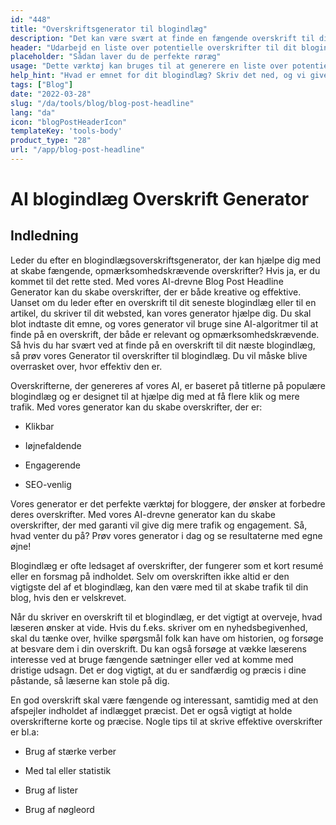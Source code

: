 ```yaml
---
id: "448"
title: "Overskriftsgenerator til blogindlæg"
description: "Det kan være svært at finde en fængende overskrift til dit blogindlæg. Dette værktøj hjælper dig med at finde frem til en liste over potentielle overskrifter til dit blogindlæg baseret på det emne, du har angivet."
header: "Udarbejd en liste over potentielle overskrifter til dit blogindlæg."
placeholder: "Sådan laver du de perfekte røræg"
usage: "Dette værktøj kan bruges til at generere en liste over potentielle overskrifter til dit blogindlæg. Du skal blot indtaste et emne, og så får du en liste over overskrifter at vælge imellem."
help_hint: "Hvad er emnet for dit blogindlæg? Skriv det ned, og vi giver dig en liste over overskrifter, som du kan vælge imellem."
tags: ["Blog"]
date: "2022-03-28"
slug: "/da/tools/blog/blog-post-headline"
lang: "da"
icon: "blogPostHeaderIcon"
templateKey: 'tools-body'
product_type: "28"
url: "/app/blog-post-headline"
---
```


# AI blogindlæg Overskrift Generator

## Indledning

Leder du efter en blogindlægsoverskriftsgenerator, der kan hjælpe dig med at skabe fængende, opmærksomhedskrævende overskrifter? Hvis ja, er du kommet til det rette sted. Med vores AI-drevne Blog Post Headline Generator kan du skabe overskrifter, der er både kreative og effektive. Uanset om du leder efter en overskrift til dit seneste blogindlæg eller til en artikel, du skriver til dit websted, kan vores generator hjælpe dig. Du skal blot indtaste dit emne, og vores generator vil bruge sine AI-algoritmer til at finde på en overskrift, der både er relevant og opmærksomhedskrævende. Så hvis du har svært ved at finde på en overskrift til dit næste blogindlæg, så prøv vores Generator til overskrifter til blogindlæg. Du vil måske blive overrasket over, hvor effektiv den er.

Overskrifterne, der genereres af vores AI, er baseret på titlerne på populære blogindlæg og er designet til at hjælpe dig med at få flere klik og mere trafik. Med vores generator kan du skabe overskrifter, der er:

- Klikbar

- Iøjnefaldende

- Engagerende

- SEO-venlig

Vores generator er det perfekte værktøj for bloggere, der ønsker at forbedre deres overskrifter. Med vores AI-drevne generator kan du skabe overskrifter, der med garanti vil give dig mere trafik og engagement. Så, hvad venter du på? Prøv vores generator i dag og se resultaterne med egne øjne!

Blogindlæg er ofte ledsaget af overskrifter, der fungerer som et kort resumé eller en forsmag på indholdet. Selv om overskriften ikke altid er den vigtigste del af et blogindlæg, kan den være med til at skabe trafik til din blog, hvis den er velskrevet.

Når du skriver en overskrift til et blogindlæg, er det vigtigt at overveje, hvad læseren ønsker at vide. Hvis du f.eks. skriver om en nyhedsbegivenhed, skal du tænke over, hvilke spørgsmål folk kan have om historien, og forsøge at besvare dem i din overskrift. Du kan også forsøge at vække læserens interesse ved at bruge fængende sætninger eller ved at komme med dristige udsagn. Det er dog vigtigt, at du er sandfærdig og præcis i dine påstande, så læserne kan stole på dig.

En god overskrift skal være fængende og interessant, samtidig med at den afspejler indholdet af indlægget præcist. Det er også vigtigt at holde overskrifterne korte og præcise. Nogle tips til at skrive effektive overskrifter er bl.a:

- Brug af stærke verber

- Med tal eller statistik

- Brug af lister

- Brug af nøgleord
